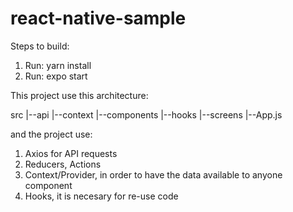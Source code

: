 # react-native-sample

Steps to build:

1. Run: yarn install 
2. Run: expo start

This project use this architecture:

src
 |--api
 |--context
 |--components
 |--hooks
 |--screens
 |--App.js
 
and the project use:
1. Axios for API requests
2. Reducers, Actions 
3. Context/Provider, in order to have the data available to anyone component 
4. Hooks, it is necesary for re-use code 


